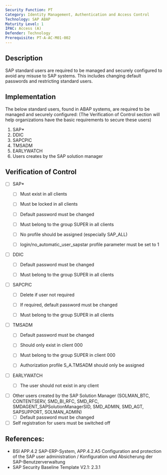 ```yaml
---
Security Function: PT
Category: Identity Management, Authentication and Access Control
Technology: SAP ABAP
Maturity Level: 1
IPAC: Access (A)
Defender: Technology
Prerequisite: PT-A-AC-M01-002
---
```


## Description

SAP standard users are required to be managed and securely configured to avoid any misuse to SAP systems. This includes changing default passwords and restricting standard users.

## Implementation

The below standard users, found in ABAP systems, are required to be managed and securely configured: (The Verification of Control section will help organizations have the basic requirements to secure these users)
1. SAP*
2. DDIC
3. SAPCPIC
4. TMSADM
5. EARLYWATCH
6. Users creates by the SAP solution manager


## Verification of Control

- [ ] SAP*
  - [ ] Must exist in all clients
  - [ ] Must be locked in all clients
  - [ ] Default password must be changed
  - [ ] Must belong to the group SUPER in all clients
  - [ ] No profile should be assigned (especially SAP_ALL)
  - [ ] login/no_automatic_user_sapstar profile parameter must be set to 1


- [ ] DDIC
  - [ ] Default password must be changed
  - [ ] Must belong to the group SUPER in all clients


- [ ] SAPCPIC
  - [ ] Delete if user not required
  - [ ] If required, default password must be changed
  - [ ] Must belong to the group SUPER in all clients


- [ ] TMSADM
  - [ ] Default password must be changed
  - [ ] Should only exist in client 000
  - [ ] Must belong to the group SUPER in client 000
  - [ ] Authorization profile S_A.TMSADM should only be assigned


- [ ] EARLYWATCH
  - [ ] The user should not exist in any client


- [ ] Other users created by the SAP Solution Manager (SOLMAN_BTC, CONTENTSERV, SMD_BI_RFC, SMD_RFC, SMDAGENT_SAPSolutionManagerSID, SMD_ADMIN, SMD_AGT, SAPSUPPORT, SOLMAN_ADMIN)
  - [ ] Default password must be changed

- [ ] Self registration for users must be switched off

## References:
- BSI APP.4.2 SAP-ERP-System, APP.4.2.A5 Configuration and protection of the SAP user administration / Konfiguration und Absicherung der SAP-Benutzerverwaltung
- SAP Security Baseline Template V2.1: 2.3.1
